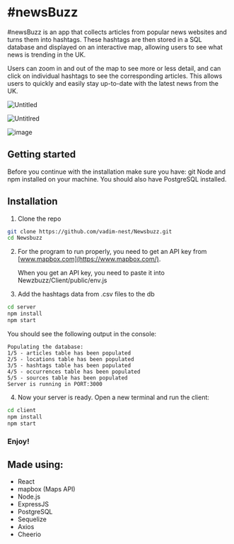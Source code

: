 # #newsBuzz

#newsBuzz is an app that collects articles from popular news websites and turns them into hashtags. These hashtags are then stored in a SQL database and displayed on an interactive map, allowing users to see what news is trending in the UK.

Users can zoom in and out of the map to see more or less detail, and can click on individual hashtags to see the corresponding articles. This allows users to quickly and easily stay up-to-date with the latest news from the UK.

![Untitled](https://user-images.githubusercontent.com/54317800/207690300-a155a4a1-eeb6-430d-8700-df4c5a210054.png)

![Untitlred](https://user-images.githubusercontent.com/54317800/207690343-d51212d6-3987-4261-a591-c6c187318319.png)

![image](https://user-images.githubusercontent.com/54317800/207690108-5fe67131-f12a-4379-9dbe-c7a6479e6550.png)

## Getting started
Before you continue with the installation make sure you have: git Node and npm installed on your machine. You should also have PostgreSQL installed.

## Installation
1. Clone the repo
```bash
git clone https://github.com/vadim-nest/Newsbuzz.git
cd Newsbuzz
```

2. For the program to run properly, you need to get an API key from [www.mapbox.com](https://www.mapbox.com/).

   When you get an API key, you need to paste it into Newzbuzz/Client/public/env.js

3. Add the hashtags data from .csv files to the db
```bash
cd server
npm install
npm start
```

You should see the following output in the console:
```
Populating the database:
1/5 - articles table has been populated
2/5 - locations table has been populated
3/5 - hashtags table has been populated
4/5 - occurrences table has been populated
5/5 - sources table has been populated
Server is running in PORT:3000
```

4. Now your server is ready. Open a new terminal and run the client:
```bash
cd client
npm install
npm start
```

### Enjoy!

## Made using:
-  React
-  mapbox (Maps API)
-  Node.js
-  ExpressJS
-  PostgreSQL
-  Sequelize
-  Axios
-  Cheerio
